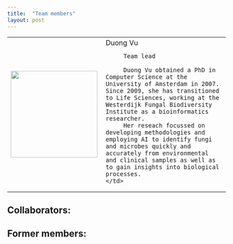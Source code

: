 ```yaml
---
title:  "Team members"
layout: post
---
```


<table>
  <tr>
    <td> <img src="https://MycoAI.github.io/photos/portrait_DuongVu.jpg"  align="left" style="height:200px;" /> </td>
    <td>  Duong Vu 
      
         Team lead 
         
         Duong Vu obtained a PhD in Computer Science at the University of Amsterdam in 2007. Since 2009, she has transitioned to Life Sciences, working at the Westerdijk Fungal Biodiversity Institute as a bioinformatics researcher. 
         Her reseach focussed on developing methodologies and employing AI to identify fungi and microbes quickly and accurately from environmental and clinical samples as well as to gain insights into biological processes.  
    </td>
   </tr> 
   
</table>

## Collaborators:


## Former members:
